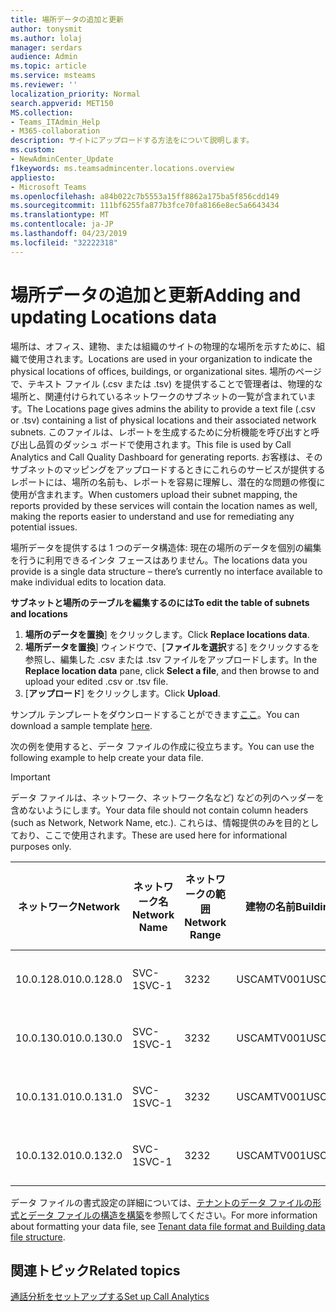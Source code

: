 ```yaml
---
title: 場所データの追加と更新
author: tonysmit
ms.author: lolaj
manager: serdars
audience: Admin
ms.topic: article
ms.service: msteams
ms.reviewer: ''
localization_priority: Normal
search.appverid: MET150
MS.collection:
- Teams_ITAdmin_Help
- M365-collaboration
description: サイトにアップロードする方法をについて説明します。
ms.custom:
- NewAdminCenter_Update
f1keywords: ms.teamsadmincenter.locations.overview
appliesto:
- Microsoft Teams
ms.openlocfilehash: a84b022c7b5553a15ff8862a175ba5f856cdd149
ms.sourcegitcommit: 111bf6255fa877b3fce70fa8166e8ec5a6643434
ms.translationtype: MT
ms.contentlocale: ja-JP
ms.lasthandoff: 04/23/2019
ms.locfileid: "32222318"
---
```

<a name="adding-and-updating-locations-data"></a><span data-ttu-id="78db7-103">場所データの追加と更新</span><span class="sxs-lookup"><span data-stu-id="78db7-103">Adding and updating Locations data</span></span>
============================

<span data-ttu-id="78db7-104">場所は、オフィス、建物、または組織のサイトの物理的な場所を示すために、組織で使用されます。</span><span class="sxs-lookup"><span data-stu-id="78db7-104">Locations are used in your organization to indicate the physical locations of offices, buildings, or organizational sites.</span></span> <span data-ttu-id="78db7-105">場所のページで、テキスト ファイル (.csv または .tsv) を提供することで管理者は、物理的な場所と、関連付けられているネットワークのサブネットの一覧が含まれています。</span><span class="sxs-lookup"><span data-stu-id="78db7-105">The Locations page gives admins the ability to provide a text file (.csv or .tsv) containing a list of physical locations and their associated network subnets.</span></span> <span data-ttu-id="78db7-106">このファイルは、レポートを生成するために分析機能を呼び出すと呼び出し品質のダッシュ ボードで使用されます。</span><span class="sxs-lookup"><span data-stu-id="78db7-106">This file is used by Call Analytics and Call Quality Dashboard for generating reports.</span></span> <span data-ttu-id="78db7-107">お客様は、そのサブネットのマッピングをアップロードするときにこれらのサービスが提供するレポートには、場所の名前も、レポートを容易に理解し、潜在的な問題の修復に使用が含まれます。</span><span class="sxs-lookup"><span data-stu-id="78db7-107">When customers upload their subnet mapping, the reports provided by these services will contain the location names as well, making the reports easier to understand and use for remediating any potential issues.</span></span>

<span data-ttu-id="78db7-108">場所データを提供するは 1 つのデータ構造体: 現在の場所のデータを個別の編集を行うに利用できるインタ フェースはありません。</span><span class="sxs-lookup"><span data-stu-id="78db7-108">The locations data you provide is a single data structure – there’s currently no interface available to make individual edits to location data.</span></span> 

<span data-ttu-id="78db7-109">**サブネットと場所のテーブルを編集するのには**</span><span class="sxs-lookup"><span data-stu-id="78db7-109">**To edit the table of subnets and locations**</span></span>

1. <span data-ttu-id="78db7-110">**場所のデータを置換**] をクリックします。</span><span class="sxs-lookup"><span data-stu-id="78db7-110">Click **Replace locations data**.</span></span>
2. <span data-ttu-id="78db7-111">**場所データを置換**] ウィンドウで、[**ファイルを選択**する] をクリックするを参照し、編集した .csv または .tsv ファイルをアップロードします。</span><span class="sxs-lookup"><span data-stu-id="78db7-111">In the **Replace location data** pane, click **Select a file**, and then browse to and upload your edited .csv or .tsv file.</span></span> 
3. <span data-ttu-id="78db7-112">[**アップロード**] をクリックします。</span><span class="sxs-lookup"><span data-stu-id="78db7-112">Click **Upload**.</span></span> 


<span data-ttu-id="78db7-113">サンプル テンプレートをダウンロードすることができます[ここ](https://github.com/MicrosoftDocs/OfficeDocs-SkypeForBusiness/blob/live/Teams/downloads/locations-template.zip?raw=true)。</span><span class="sxs-lookup"><span data-stu-id="78db7-113">You can download a sample template [here](https://github.com/MicrosoftDocs/OfficeDocs-SkypeForBusiness/blob/live/Teams/downloads/locations-template.zip?raw=true).</span></span>

<span data-ttu-id="78db7-114">次の例を使用すると、データ ファイルの作成に役立ちます。</span><span class="sxs-lookup"><span data-stu-id="78db7-114">You can use the following example to help create your data file.</span></span> 

> [!IMPORTANT]
> <span data-ttu-id="78db7-115">データ ファイルは、ネットワーク、ネットワーク名など) などの列のヘッダーを含めないようにします。</span><span class="sxs-lookup"><span data-stu-id="78db7-115">Your data file should not contain column headers (such as Network, Network Name, etc.).</span></span> <span data-ttu-id="78db7-116">これらは、情報提供のみを目的としており、ここで使用されます。</span><span class="sxs-lookup"><span data-stu-id="78db7-116">These are used here for informational purposes only.</span></span> </br>

|<span data-ttu-id="78db7-117">ネットワーク</span><span class="sxs-lookup"><span data-stu-id="78db7-117">Network</span></span>|<span data-ttu-id="78db7-118">ネットワーク名</span><span class="sxs-lookup"><span data-stu-id="78db7-118">Network Name</span></span>|<span data-ttu-id="78db7-119">ネットワークの範囲</span><span class="sxs-lookup"><span data-stu-id="78db7-119">Network Range</span></span>|<span data-ttu-id="78db7-120">建物の名前</span><span class="sxs-lookup"><span data-stu-id="78db7-120">Building Name</span></span>|<span data-ttu-id="78db7-121">所有権の種類</span><span class="sxs-lookup"><span data-stu-id="78db7-121">Ownership Type</span></span>|<span data-ttu-id="78db7-122">建物の種類</span><span class="sxs-lookup"><span data-stu-id="78db7-122">Building Type</span></span>|<span data-ttu-id="78db7-123">Office タイプの建物</span><span class="sxs-lookup"><span data-stu-id="78db7-123">Building Office Type</span></span>|<span data-ttu-id="78db7-124">市区町村</span><span class="sxs-lookup"><span data-stu-id="78db7-124">City</span></span>|<span data-ttu-id="78db7-125">郵便番号</span><span class="sxs-lookup"><span data-stu-id="78db7-125">Zip Code</span></span>|<span data-ttu-id="78db7-126">国</span><span class="sxs-lookup"><span data-stu-id="78db7-126">Country</span></span>|<span data-ttu-id="78db7-127">都道府県</span><span class="sxs-lookup"><span data-stu-id="78db7-127">State</span></span>|<span data-ttu-id="78db7-128">Region</span><span class="sxs-lookup"><span data-stu-id="78db7-128">Region</span></span>|<span data-ttu-id="78db7-129">内側株式会社</span><span class="sxs-lookup"><span data-stu-id="78db7-129">Inside Corp</span></span>|<span data-ttu-id="78db7-130">高速ルート</span><span class="sxs-lookup"><span data-stu-id="78db7-130">Express Route</span></span>|
|-|-|-|-|-|-|-|-|-|-|-|-|-|-|
|<span data-ttu-id="78db7-131">10.0.128.0</span><span class="sxs-lookup"><span data-stu-id="78db7-131">10.0.128.0</span></span> |<span data-ttu-id="78db7-132">SVC-1</span><span class="sxs-lookup"><span data-stu-id="78db7-132">SVC-1</span></span>|<span data-ttu-id="78db7-133">32</span><span class="sxs-lookup"><span data-stu-id="78db7-133">32</span></span>|<span data-ttu-id="78db7-134">USCAMTV001</span><span class="sxs-lookup"><span data-stu-id="78db7-134">USCAMTV001</span></span>|<span data-ttu-id="78db7-135">Contoso 社専用の RE&F</span><span class="sxs-lookup"><span data-stu-id="78db7-135">Contoso Leased RE&F</span></span>|<span data-ttu-id="78db7-136">Office</span><span class="sxs-lookup"><span data-stu-id="78db7-136">Office</span></span>|<span data-ttu-id="78db7-137">RE&F</span><span class="sxs-lookup"><span data-stu-id="78db7-137">RE&F</span></span>|<span data-ttu-id="78db7-138">マウンテン ビュー</span><span class="sxs-lookup"><span data-stu-id="78db7-138">Mountain View</span></span>|<span data-ttu-id="78db7-139">94043</span><span class="sxs-lookup"><span data-stu-id="78db7-139">94043</span></span>|<span data-ttu-id="78db7-140">ご</span><span class="sxs-lookup"><span data-stu-id="78db7-140">US</span></span>|<span data-ttu-id="78db7-141">CA</span><span class="sxs-lookup"><span data-stu-id="78db7-141">CA</span></span>|<span data-ttu-id="78db7-142">ご</span><span class="sxs-lookup"><span data-stu-id="78db7-142">US</span></span>|<span data-ttu-id="78db7-143">1</span><span class="sxs-lookup"><span data-stu-id="78db7-143">1</span></span>|<span data-ttu-id="78db7-144">1</span><span class="sxs-lookup"><span data-stu-id="78db7-144">1</span></span>|
|<span data-ttu-id="78db7-145">10.0.130.0</span><span class="sxs-lookup"><span data-stu-id="78db7-145">10.0.130.0</span></span> |<span data-ttu-id="78db7-146">SVC-1</span><span class="sxs-lookup"><span data-stu-id="78db7-146">SVC-1</span></span>|<span data-ttu-id="78db7-147">32</span><span class="sxs-lookup"><span data-stu-id="78db7-147">32</span></span>|<span data-ttu-id="78db7-148">USCAMTV001</span><span class="sxs-lookup"><span data-stu-id="78db7-148">USCAMTV001</span></span>|<span data-ttu-id="78db7-149">Contoso 社専用の RE&F</span><span class="sxs-lookup"><span data-stu-id="78db7-149">Contoso Leased RE&F</span></span>|<span data-ttu-id="78db7-150">Office</span><span class="sxs-lookup"><span data-stu-id="78db7-150">Office</span></span>|<span data-ttu-id="78db7-151">RE&F</span><span class="sxs-lookup"><span data-stu-id="78db7-151">RE&F</span></span>|<span data-ttu-id="78db7-152">マウンテン ビュー</span><span class="sxs-lookup"><span data-stu-id="78db7-152">Mountain View</span></span>|<span data-ttu-id="78db7-153">94043</span><span class="sxs-lookup"><span data-stu-id="78db7-153">94043</span></span>|<span data-ttu-id="78db7-154">ご</span><span class="sxs-lookup"><span data-stu-id="78db7-154">US</span></span>|<span data-ttu-id="78db7-155">CA</span><span class="sxs-lookup"><span data-stu-id="78db7-155">CA</span></span>|<span data-ttu-id="78db7-156">ご</span><span class="sxs-lookup"><span data-stu-id="78db7-156">US</span></span>|<span data-ttu-id="78db7-157">1</span><span class="sxs-lookup"><span data-stu-id="78db7-157">1</span></span>|<span data-ttu-id="78db7-158">1</span><span class="sxs-lookup"><span data-stu-id="78db7-158">1</span></span>|
|<span data-ttu-id="78db7-159">10.0.131.0</span><span class="sxs-lookup"><span data-stu-id="78db7-159">10.0.131.0</span></span> |<span data-ttu-id="78db7-160">SVC-1</span><span class="sxs-lookup"><span data-stu-id="78db7-160">SVC-1</span></span>|<span data-ttu-id="78db7-161">32</span><span class="sxs-lookup"><span data-stu-id="78db7-161">32</span></span>|<span data-ttu-id="78db7-162">USCAMTV001</span><span class="sxs-lookup"><span data-stu-id="78db7-162">USCAMTV001</span></span>|<span data-ttu-id="78db7-163">Contoso 社専用の RE&F</span><span class="sxs-lookup"><span data-stu-id="78db7-163">Contoso Leased RE&F</span></span>|<span data-ttu-id="78db7-164">Office</span><span class="sxs-lookup"><span data-stu-id="78db7-164">Office</span></span>|<span data-ttu-id="78db7-165">RE&F</span><span class="sxs-lookup"><span data-stu-id="78db7-165">RE&F</span></span>|<span data-ttu-id="78db7-166">マウンテン ビュー</span><span class="sxs-lookup"><span data-stu-id="78db7-166">Mountain View</span></span>|<span data-ttu-id="78db7-167">94043</span><span class="sxs-lookup"><span data-stu-id="78db7-167">94043</span></span>|<span data-ttu-id="78db7-168">ご</span><span class="sxs-lookup"><span data-stu-id="78db7-168">US</span></span>|<span data-ttu-id="78db7-169">CA</span><span class="sxs-lookup"><span data-stu-id="78db7-169">CA</span></span>|<span data-ttu-id="78db7-170">ご</span><span class="sxs-lookup"><span data-stu-id="78db7-170">US</span></span>|<span data-ttu-id="78db7-171">1</span><span class="sxs-lookup"><span data-stu-id="78db7-171">1</span></span>|<span data-ttu-id="78db7-172">1</span><span class="sxs-lookup"><span data-stu-id="78db7-172">1</span></span>|
|<span data-ttu-id="78db7-173">10.0.132.0</span><span class="sxs-lookup"><span data-stu-id="78db7-173">10.0.132.0</span></span> |<span data-ttu-id="78db7-174">SVC-1</span><span class="sxs-lookup"><span data-stu-id="78db7-174">SVC-1</span></span>|<span data-ttu-id="78db7-175">32</span><span class="sxs-lookup"><span data-stu-id="78db7-175">32</span></span>|<span data-ttu-id="78db7-176">USCAMTV001</span><span class="sxs-lookup"><span data-stu-id="78db7-176">USCAMTV001</span></span>|<span data-ttu-id="78db7-177">Contoso 社専用の RE&F</span><span class="sxs-lookup"><span data-stu-id="78db7-177">Contoso Leased RE&F</span></span>|<span data-ttu-id="78db7-178">Office</span><span class="sxs-lookup"><span data-stu-id="78db7-178">Office</span></span>|<span data-ttu-id="78db7-179">RE&F</span><span class="sxs-lookup"><span data-stu-id="78db7-179">RE&F</span></span>|<span data-ttu-id="78db7-180">マウンテン ビュー</span><span class="sxs-lookup"><span data-stu-id="78db7-180">Mountain View</span></span>|<span data-ttu-id="78db7-181">94043</span><span class="sxs-lookup"><span data-stu-id="78db7-181">94043</span></span>|<span data-ttu-id="78db7-182">ご</span><span class="sxs-lookup"><span data-stu-id="78db7-182">US</span></span>|<span data-ttu-id="78db7-183">CA</span><span class="sxs-lookup"><span data-stu-id="78db7-183">CA</span></span>|<span data-ttu-id="78db7-184">ご</span><span class="sxs-lookup"><span data-stu-id="78db7-184">US</span></span>|<span data-ttu-id="78db7-185">1</span><span class="sxs-lookup"><span data-stu-id="78db7-185">1</span></span>|<span data-ttu-id="78db7-186">1</span><span class="sxs-lookup"><span data-stu-id="78db7-186">1</span></span>|


<span data-ttu-id="78db7-187">データ ファイルの書式設定の詳細については、[テナントのデータ ファイルの形式とデータ ファイルの構造を構築](turning-on-and-using-call-quality-dashboard.md#tenant-data-file-format-and-building-data-file-structure)を参照してください。</span><span class="sxs-lookup"><span data-stu-id="78db7-187">For more information about formatting your data file, see [Tenant data file format and Building data file structure](turning-on-and-using-call-quality-dashboard.md#tenant-data-file-format-and-building-data-file-structure).</span></span>


## <a name="related-topics"></a><span data-ttu-id="78db7-188">関連トピック</span><span class="sxs-lookup"><span data-stu-id="78db7-188">Related topics</span></span>

[<span data-ttu-id="78db7-189">通話分析をセットアップする</span><span class="sxs-lookup"><span data-stu-id="78db7-189">Set up Call Analytics</span></span>](set-up-call-analytics.md)